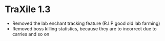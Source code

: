 ﻿# TraXile 1.3
* Removed the lab enchant tracking feature (R.I.P good old lab farming)
* Removed boss killing statistics, because they are to incorrect due to carries and so on